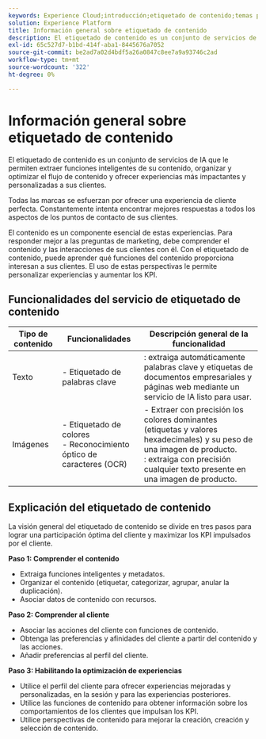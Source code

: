 ```yaml
---
keywords: Experience Cloud;introducción;etiquetado de contenido;temas populares;Servicios inteligentes
solution: Experience Platform
title: Información general sobre etiquetado de contenido
description: El etiquetado de contenido es un conjunto de servicios de IA que le permiten extraer funciones inteligentes del contenido, organizar, optimizar el flujo de contenido y ofrecer experiencias personalizadas y más impactantes a sus clientes.
exl-id: 65c527d7-b1bd-414f-aba1-8445676a7052
source-git-commit: be2ad7a02d4bdf5a26a0847c8ee7a9a93746c2ad
workflow-type: tm+mt
source-wordcount: '322'
ht-degree: 0%

---
```


# Información general sobre etiquetado de contenido

El etiquetado de contenido es un conjunto de servicios de IA que le permiten extraer funciones inteligentes de su contenido, organizar y optimizar el flujo de contenido y ofrecer experiencias más impactantes y personalizadas a sus clientes.

Todas las marcas se esfuerzan por ofrecer una experiencia de cliente perfecta. Constantemente intenta encontrar mejores respuestas a todos los aspectos de los puntos de contacto de sus clientes.

El contenido es un componente esencial de estas experiencias. Para responder mejor a las preguntas de marketing, debe comprender el contenido y las interacciones de sus clientes con él. Con el etiquetado de contenido, puede aprender qué funciones del contenido proporciona interesan a sus clientes. El uso de estas perspectivas le permite personalizar experiencias y aumentar los KPI.

## Funcionalidades del servicio de etiquetado de contenido

| Tipo de contenido | Funcionalidades | Descripción general de la funcionalidad |
| --- | --- | --- |
| Texto | - Etiquetado de palabras clave <br> | : extraiga automáticamente palabras clave y etiquetas de documentos empresariales y páginas web mediante un servicio de IA listo para usar. <br> |
| Imágenes | - Etiquetado de colores <br> - Reconocimiento óptico de caracteres (OCR) | - Extraer con precisión los colores dominantes (etiquetas y valores hexadecimales) y su peso de una imagen de producto. <br>: extraiga con precisión cualquier texto presente en una imagen de producto. |

## Explicación del etiquetado de contenido

La visión general del etiquetado de contenido se divide en tres pasos para lograr una participación óptima del cliente y maximizar los KPI impulsados por el cliente.

**Paso 1: Comprender el contenido**

- Extraiga funciones inteligentes y metadatos.
- Organizar el contenido (etiquetar, categorizar, agrupar, anular la duplicación).
- Asociar datos de contenido con recursos.

**Paso 2: Comprender al cliente**

- Asociar las acciones del cliente con funciones de contenido.
- Obtenga las preferencias y afinidades del cliente a partir del contenido y las acciones.
- Añadir preferencias al perfil del cliente.

**Paso 3: Habilitando la optimización de experiencias**

- Utilice el perfil del cliente para ofrecer experiencias mejoradas y personalizadas, en la sesión y para las experiencias posteriores.
- Utilice las funciones de contenido para obtener información sobre los comportamientos de los clientes que impulsan los KPI.
- Utilice perspectivas de contenido para mejorar la creación, creación y selección de contenido.
